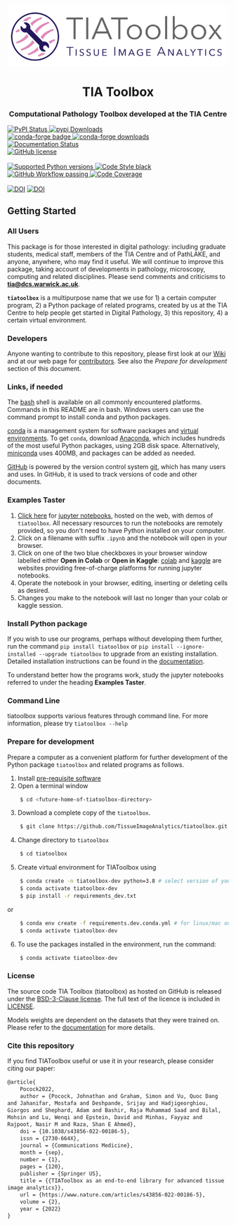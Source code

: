 <p align="center">
  <img src="https://raw.githubusercontent.com/TissueImageAnalytics/tiatoolbox/develop/docs/tiatoolbox-logo.png">
</p>
<h1 align="center">TIA Toolbox</h1>
<h3 align="center">Computational Pathology Toolbox developed at the TIA Centre</h3>

<a href="https://badge.fury.io/py/tiatoolbox">
    <img src="https://badge.fury.io/py/tiatoolbox.svg" alt="PyPI Status" />
  </a>
    <a href="https://pepy.tech/project/tiatoolbox">
      <img src="https://static.pepy.tech/personalized-badge/tiatoolbox?period=total&units=international_system&left_color=grey&right_color=green&left_text=downloads" alt="pypi Downloads"/>
    </a>
    <br>
    <a href="https://anaconda.org/conda-forge/tiatoolbox">
      <img src="https://img.shields.io/conda/vn/conda-forge/tiatoolbox"  alt="conda-forge badge"/>
    </a>
    <a href="https://anaconda.org/conda-forge/tiatoolbox">
            <img src="https://shields.io/conda/dn/conda-forge/tiatoolbox"  alt="conda-forge downloads"/>
    </a>
  <br>
  <a href="https://tia-toolbox.readthedocs.io/en/latest/?badge=latest">
    <img src="https://readthedocs.org/projects/tia-toolbox/badge/?version=latest" alt="Documentation Status" />
  </a>
  <br>
  <a href="#license">
    <img alt="GitHub license" src="https://img.shields.io/static/v1?label=license&message=BSD-3-Clause&color=green"></a>
  <br>
  <br>
  <a href="https://github.com/TissueImageAnalytics/tiatoolbox/actions/workflows/pip-install.yml">
    <img src="https://img.shields.io/pypi/pyversions/tiatoolbox.svg"  alt="Supported Python versions"/>
  </a>
 <a href="https://github.com/psf/black">
      <img src="https://img.shields.io/badge/code%20style-black-000000.svg" alt="Code Style black"/>
    </a>
  <a href="https://github.com/TissueImageAnalytics/tiatoolbox/actions/workflows/python-package.yml">
    <img src="https://github.com/TissueImageAnalytics/tiatoolbox/actions/workflows/python-package.yml/badge.svg"  alt="GitHub Workflow passing"/>
  </a>
  <a href="https://codecov.io/gh/TissueImageAnalytics/tiatoolbox">
      <img src="https://codecov.io/gh/TissueImageAnalytics/tiatoolbox/branch/master/graph/badge.svg?token=7UZEMacQHm" alt="Code Coverage"/>
  </a>
  <br><br>
  <a href="#cite-this-repository"><img src="https://img.shields.io/badge/Cite%20this%20repository-BibTeX-brightgreen" alt="DOI"></a> <a href="https://doi.org/10.1038/s43856-022-00186-5"><img src="https://img.shields.io/badge/DOI-10.1038%2Fs43856--022--00186--5-blue" alt="DOI"></a>
<br>

## Getting Started

### All Users

This package is for those interested in digital pathology: including graduate students, medical staff, members of the TIA Centre and of PathLAKE, and anyone, anywhere, who may find it useful. We will continue to improve this package, taking account of developments in pathology, microscopy, computing and related disciplines. Please send comments and criticisms to **[tia@dcs.warwick.ac.uk](mailto:tialab@dcs.warwick.ac.uk)**.

**`tiatoolbox`** is a multipurpose name that we use for 1) a certain computer program, 2) a Python package of related programs, created by us at the TIA Centre to help people get started in Digital Pathology, 3) this repository, 4) a certain virtual environment.

### Developers

Anyone wanting to contribute to this repository, please first look at our [Wiki](https://github.com/TissueImageAnalytics/tiatoolbox/wiki) and at our web page for [contributors](https://github.com/TissueImageAnalytics/tiatoolbox/blob/master/CONTRIBUTING.rst). See also the *Prepare for development* section of this document.

### Links, if needed

The [bash](https://www.gnu.org/software/bash) shell is available on all commonly encountered platforms. Commands in this README are in bash. Windows users can use the command prompt to install conda and python packages.

[conda](https://github.com/conda/conda) is a management system for software packages and [virtual environments](https://docs.conda.io/projects/conda/en/latest/user-guide/concepts/environments.html). To get `conda`, download [Anaconda](https://www.anaconda.com/), which includes hundreds of the most useful Python packages, using 2GB disk space. Alternatively, [miniconda](https://docs.conda.io/en/latest/miniconda.html) uses 400MB, and packages can be added as needed.

[GitHub](https://github.com/about) is powered by the version control system [git](https://git-scm.com/), which has many users and uses. In GitHub, it is used to track versions of code and other documents.

### Examples Taster

1. [Click here](https://github.com/TissueImageAnalytics/tiatoolbox/tree/develop/examples) for [jupyter notebooks](https://jupyter.org/), hosted on the web, with demos of `tiatoolbox`. All necessary resources to run the notebooks are remotely provided, so you don't need to have Python installed on your computer.
1. Click on a filename with suffix `.ipynb` and the notebook will open in your browser.
1. Click on one of the two blue checkboxes in your browser window labelled either **Open in Colab** or **Open in Kaggle**: [colab](https://colab.research.google.com/notebooks/intro.ipynb#) and [kaggle](https://www.kaggle.com/) are websites providing free-of-charge platforms for running jupyter notebooks.
1. Operate the notebook in your browser, editing, inserting or deleting cells as desired.
1. Changes you make to the notebook will last no longer than your colab or kaggle session.

### Install Python package

If you wish to use our programs, perhaps without developing them further, run the command `pip install tiatoolbox` or `pip install --ignore-installed --upgrade tiatoolbox` to upgrade from an existing installation.
Detailed installation instructions can be found in the [documentation](https://tia-toolbox.readthedocs.io/en/latest/installation.html).

To understand better how the programs work, study the jupyter notebooks referred to under the heading **Examples Taster**.

### Command Line

tiatoolbox supports various features through command line. For more information, please try `tiatoolbox --help`

### Prepare for development

Prepare a computer as a convenient platform for further development of the Python package `tiatoolbox` and related programs as follows.

1. Install [pre-requisite software](https://tia-toolbox.readthedocs.io/en/latest/installation.html#prerequisites)
1. Open a terminal window<br/>

```sh
    $ cd <future-home-of-tiatoolbox-directory>
```

3. Download a complete copy of the `tiatoolbox`.

```sh
    $ git clone https://github.com/TissueImageAnalytics/tiatoolbox.git
```

4. Change directory to `tiatoolbox`

```sh
    $ cd tiatoolbox
```

5. Create virtual environment for TIAToolbox using

```sh
    $ conda create -n tiatoolbox-dev python=3.8 # select version of your choice
    $ conda activate tiatoolbox-dev
    $ pip install -r requirements_dev.txt
```

or

```sh
    $ conda env create -f requirements.dev.conda.yml # for linux/mac only.
    $ conda activate tiatoolbox-dev
```

6. To use the packages installed in the environment, run the command:

```sh
    $ conda activate tiatoolbox-dev
```

### License

The source code TIA Toolbox (tiatoolbox) as hosted on GitHub is released under the [BSD-3-Clause license](https://github.com/TissueImageAnalytics/tiatoolbox/blob/develop/LICENSE). The full text of the licence is included in [LICENSE](https://raw.githubusercontent.com/TissueImageAnalytics/tiatoolbox/develop/LICENSE).

Models weights are dependent on the datasets that they were trained on. Please refer to the [documentation](https://tia-toolbox.readthedocs.io/en/latest/pretrained.html) for more details.

### Cite this repository

If you find TIAToolbox useful or use it in your research, please consider citing our paper:

```
@article{
    Pocock2022,
    author = {Pocock, Johnathan and Graham, Simon and Vu, Quoc Dang and Jahanifar, Mostafa and Deshpande, Srijay and Hadjigeorghiou, Giorgos and Shephard, Adam and Bashir, Raja Muhammad Saad and Bilal, Mohsin and Lu, Wenqi and Epstein, David and Minhas, Fayyaz and Rajpoot, Nasir M and Raza, Shan E Ahmed},
    doi = {10.1038/s43856-022-00186-5},
    issn = {2730-664X},
    journal = {Communications Medicine},
    month = {sep},
    number = {1},
    pages = {120},
    publisher = {Springer US},
    title = {{TIAToolbox as an end-to-end library for advanced tissue image analytics}},
    url = {https://www.nature.com/articles/s43856-022-00186-5},
    volume = {2},
    year = {2022}
}
```
